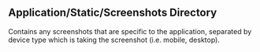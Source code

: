 ## Application/Static/Screenshots Directory

Contains any screenshots that are specific to the application, separated
by device type which is taking the screenshot (i.e. mobile, desktop).
